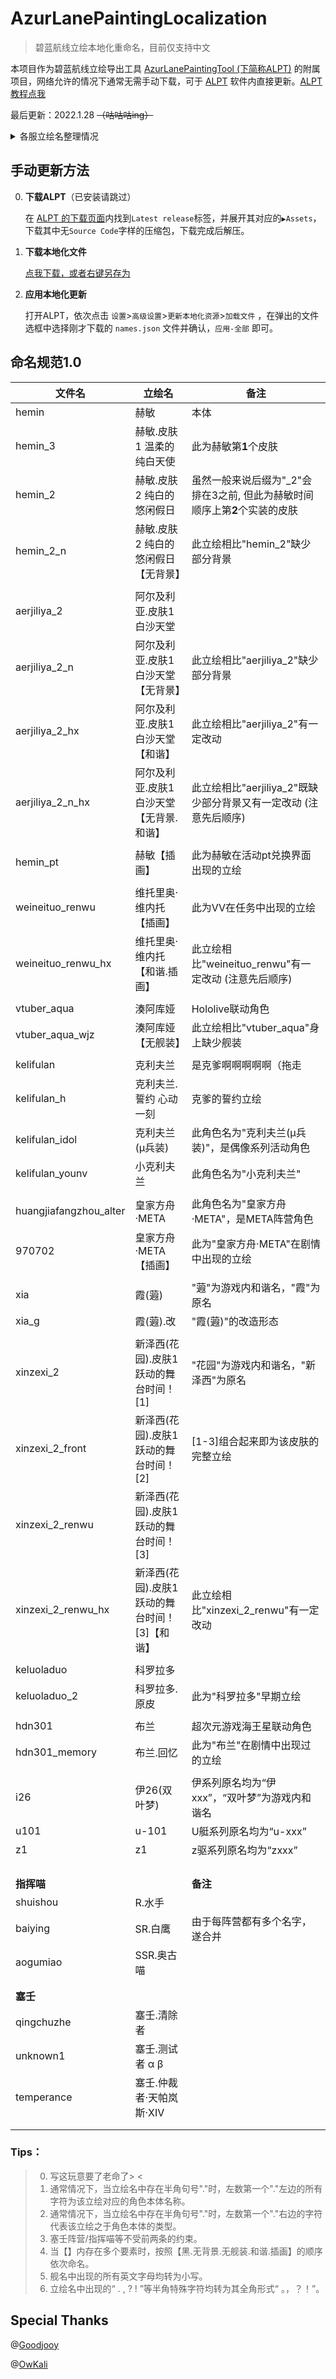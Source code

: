 # AzurLanePaintingLocalization

> 碧蓝航线立绘本地化重命名，目前仅支持中文

本项目作为碧蓝航线立绘导出工具 [AzurLanePaintingTool (下简称ALPT)](https://github.com/azurlane-doujin/AzurLanePaintingExtract-v1.0) 的附属项目，网络允许的情况下通常无需手动下载，可于 [ALPT](https://github.com/azurlane-doujin/AzurLanePaintingExtract-v1.0) 软件内直接更新。[ALPT教程点我](https://www.bigfun.cn/post/219941)

最后更新：2022.1.28 ~~（咕咕咕ing）~~

<details>
    <summary>各服立绘名整理情况</summary>


国服`6.0.100`(2022.1.27)


日服`6.1.88`(2022.1.27)

美服`6.0.969`(2022.1.27)

台服`3.3.92`(2020.3.26)

韩服`3.0.297`(2020.3.26)

</details>





## 手动更新方法

0. **下载ALPT**（已安装请跳过）

   在 [ALPT 的下载页面](https://github.com/azurlane-doujin/AzurLanePaintingExtract-v1.0/releases)内找到`Latest release`标签，并展开其对应的`▶Assets`，下载其中无`Source Code`字样的压缩包，下载完成后解压。

1. **下载本地化文件**

   [点我下载，或者右键另存为](https://raw.githubusercontent.com/OSSSY152/AzurLanePaintingLocalization/master/chs/names.json)

2. **应用本地化更新**

   打开ALPT，依次点击 `设置`>`高级设置`>`更新本地化资源`>`加载文件` ，在弹出的文件选框中选择刚才下载的 `names.json` 文件并确认，`应用-全部` 即可。





## 命名规范1.0

| **文件名**             | **立绘名**                                     | **备注**                                                     |
| ---------------------- | ---------------------------------------------- | ------------------------------------------------------------ |
| hemin                  | 赫敏                                           | 本体                                                         |
| hemin_3                | 赫敏.皮肤1 温柔的纯白天使                      | 此为赫敏第**1**个皮肤                                        |
| hemin_2                | 赫敏.皮肤2 纯白的悠闲假日                      | 虽然一般来说后缀为"_2"会排在3之前, 但此为赫敏时间顺序上第**2**个实装的皮肤 |
| hemin_2_n              | 赫敏.皮肤2 纯白的悠闲假日【无背景】            | 此立绘相比"hemin_2"缺少部分背景                              |
|                        |                                                |                                                              |
| aerjiliya_2            | 阿尔及利亚.皮肤1 白沙天堂                      |                                                              |
| aerjiliya_2_n          | 阿尔及利亚.皮肤1 白沙天堂【无背景】            | 此立绘相比"aerjiliya_2"缺少部分背景                          |
| aerjiliya_2_hx         | 阿尔及利亚.皮肤1 白沙天堂【和谐】              | 此立绘相比"aerjiliya_2"有一定改动                            |
| aerjiliya_2_n_hx       | 阿尔及利亚.皮肤1 白沙天堂【无背景.和谐】       | 此立绘相比"aerjiliya_2"既缺少部分背景又有一定改动 (注意先后顺序) |
|                        |                                                |                                                              |
| hemin_pt               | 赫敏【插画】                                   | 此为赫敏在活动pt兑换界面出现的立绘                           |
|                        |                                                |                                                              |
| weineituo_renwu        | 维托里奥·维内托【插画】                        | 此为VV在任务中出现的立绘                                     |
| weineituo_renwu_hx     | 维托里奥·维内托【和谐.插画】                   | 此立绘相比"weineituo_renwu"有一定改动 (注意先后顺序)         |
|                        |                                                |                                                              |
| vtuber_aqua            | 湊阿库娅                                       | Hololive联动角色                                             |
| vtuber_aqua_wjz        | 湊阿库娅【无舰装】                             | 此立绘相比"vtuber_aqua"身上缺少舰装                          |
|                        |                                                |                                                              |
| kelifulan              | 克利夫兰                                       | 是克爹啊啊啊啊啊（拖走                                       |
| kelifulan_h            | 克利夫兰.誓约 心动一刻                         | 克爹的誓约立绘                                               |
| kelifulan_idol         | 克利夫兰(μ兵装)                                | 此角色名为"克利夫兰(μ兵装)"，是偶像系列活动角色              |
| kelifulan_younv        | 小克利夫兰                                     | 此角色名为"小克利夫兰"                                       |
|                        |                                                |                                                              |
| huangjiafangzhou_alter | 皇家方舟·META                                  | 此角色名为"皇家方舟·META"，是META阵营角色                    |
| 970702                 | 皇家方舟·META【插画】                          | 此为"皇家方舟·META"在剧情中出现的立绘                        |
|                        |                                                |                                                              |
| xia                    | 霞(蕸)                                         | "蕸"为游戏内和谐名，"霞"为原名                               |
| xia_g                  | 霞(蕸).改                                      | "霞(蕸)"的改造形态                                           |
|                        |                                                |                                                              |
| xinzexi_2              | 新泽西(花园).皮肤1 跃动的舞台时间！[1]         | "花园"为游戏内和谐名，"新泽西"为原名                         |
| xinzexi_2_front        | 新泽西(花园).皮肤1 跃动的舞台时间！[2]         | [1-3]组合起来即为该皮肤的完整立绘                            |
| xinzexi_2_renwu        | 新泽西(花园).皮肤1 跃动的舞台时间！[3]         |                                                              |
| xinzexi_2_renwu_hx     | 新泽西(花园).皮肤1 跃动的舞台时间！[3]【和谐】 | 此立绘相比"xinzexi_2_renwu"有一定改动                        |
|                        |                                                |                                                              |
| keluoladuo             | 科罗拉多                                       |                                                              |
| keluoladuo_2           | 科罗拉多.原皮                                  | 此为"科罗拉多"早期立绘                                       |
|                        |                                                |                                                              |
| hdn301                 | 布兰                                           | 超次元游戏海王星联动角色                                     |
| hdn301_memory          | 布兰.回忆                                      | 此为"布兰"在剧情中出现过的立绘                               |
|                        |                                                |                                                              |
| i26                    | 伊26(双叶梦)                                   | 伊系列原名均为“伊xxx”，“双叶梦”为游戏内和谐名                |
| u101                   | u-101                                          | U艇系列原名均为“u-xxx”                                       |
| z1                     | z1                                             | z驱系列原名均为“zxxx”                                        |
|                        |                                                |                                                              |
|                        |                                                |                                                              |
|                        |                                                |                                                              |
|                        |                                                |                                                              |
| **指挥喵**             |                                                | **备注**                                                     |
| shuishou               | R.水手                                         |                                                              |
| baiying                | SR.白鹰                                        | 由于每阵营都有多个名字，遂合并                               |
| aogumiao               | SSR.奥古喵                                     |                                                              |
|                        |                                                |                                                              |
|                        |                                                |                                                              |
| **塞壬**               |                                                |                                                              |
| qingchuzhe             | 塞壬.清除者                                    |                                                              |
| unknown1               | 塞壬.测试者 α β                                |                                                              |
| temperance             | 塞壬.仲裁者·天帕岚斯·XIV                       |                                                              |
|                        |                                                |                                                              |
|                        |                                                |                                                              |

### Tips：

> 0. 写这玩意要了老命了> <
> 1. 通常情况下，当立绘名中存在半角句号"."时，左数第一个"."左边的所有字符为该立绘对应的角色本体名称。
> 2. 通常情况下，当立绘名中存在半角句号"."时，左数第一个"."右边的字符代表该立绘之于角色本体的类型。
> 3. 塞壬阵营/指挥喵等不受前两条的约束。
> 4. 当【】内存在多个要素时，按照【黑.无背景.无舰装.和谐.插画】的顺序依次命名。
> 5. 舰名中出现的所有英文字母均转为小写。
> 6. 立绘名中出现的“ . , ? ! ”等半角特殊字符均转为其全角形式“ 。，？！”。









## Special Thanks

@[Goodjooy](https://github.com/Goodjooy)

@[OwKali](https://github.com/OwKali)